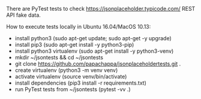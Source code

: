 There are PyTest tests to check https://jsonplaceholder.typicode.com/ REST API fake data.

How to execute tests locally in Ubuntu 16.04/MacOS 10.13:

- install python3 (sudo apt-get update; sudo apt-get -y upgrade)
- install pip3 (sudo apt-get install -y python3-pip)
- install python3 virtualenv (sudo apt-get install -y python3-venv)
- mkdir ~/jsontests && cd ~/jsontests
- git clone https://github.com/papachappa/jsonplaceholdertests.git .
- create virtualenv (python3 -m venv venv)
- activate virtualenv (source venv/bin/activate)
- install dependencies (pip3 install -r requirements.txt)
- run PyTest tests from ~/jsontests (pytest -vv .)
